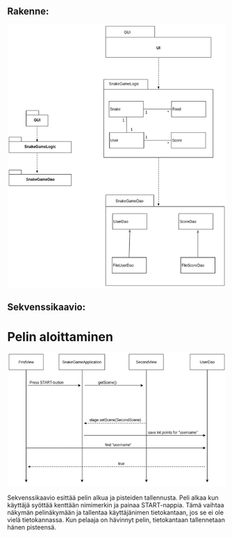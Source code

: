 ## Rakenne:

![Kuva arkkitehtuurista](SnakeGameArchitecture.jpg) 

## Sekvenssikaavio:

# Pelin aloittaminen

![Sekvenssikaavio](ots.jpg)

Sekvenssikaavio esittää pelin alkua ja pisteiden tallennusta. Peli alkaa kun käyttäjä syöttää kenttään nimimerkin ja painaa START-nappia. Tämä vaihtaa näkymän pelinäkymään ja tallentaa käyttäjänimen tietokantaan, jos se ei ole vielä tietokannassa. 
Kun pelaaja on hävinnyt pelin, tietokantaan tallennetaan hänen pisteensä. 
